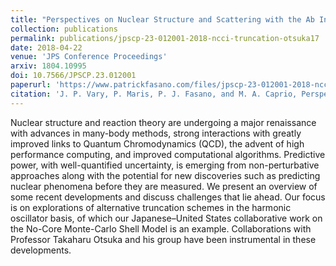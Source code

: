 ```yaml
---
title: "Perspectives on Nuclear Structure and Scattering with the Ab Initio No-Core Shell Model"
collection: publications
permalink: publications/jpscp-23-012001-2018-ncci-truncation-otsuka17
date: 2018-04-22
venue: 'JPS Conference Proceedings'
arxiv: 1804.10995
doi: 10.7566/JPSCP.23.012001
paperurl: 'https://www.patrickfasano.com/files/jpscp-23-012001-2018-ncci-truncation-otsuka17_PREPRINT.pdf'
citation: 'J. P. Vary, P. Maris, P. J. Fasano, and M. A. Caprio, Perspectives on Nuclear Structure and Scattering with the Ab Initio No-Core Shell Model, JPS Conf. Proc. 23, 012001 (2018)'
---
```

Nuclear structure and reaction theory are undergoing a major renaissance with advances in many-body methods, strong interactions with greatly improved links to Quantum Chromodynamics (QCD), the advent of high performance computing, and improved computational algorithms. Predictive power, with well-quantified uncertainty, is emerging from non-perturbative approaches along with the potential for new discoveries such as predicting nuclear phenomena before they are measured. We present an overview of some recent developments and discuss challenges that lie ahead. Our focus is on explorations of alternative truncation schemes in the harmonic oscillator basis, of which our Japanese–United States collaborative work on the No-Core Monte-Carlo Shell Model is an example. Collaborations with Professor Takaharu Otsuka and his group have been instrumental in these developments.
